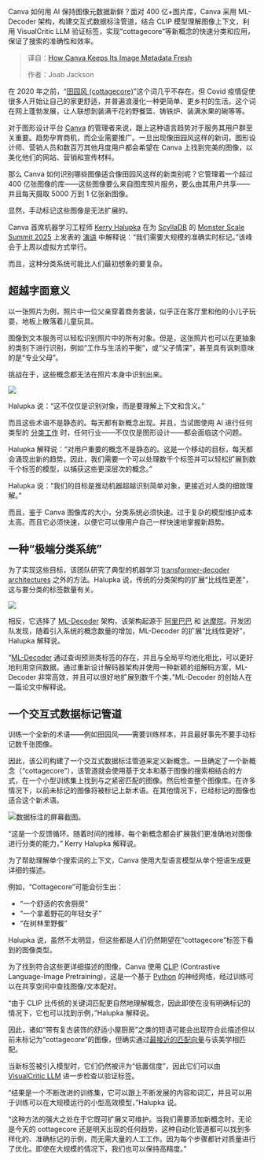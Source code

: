 
<!--
title: Canva如何保持其图像元数据的新鲜度
cover: https://cdn.thenewstack.io/media/2025/03/b94f2d61-canvas-monsterscale.jpg
summary: Canva 如何用 AI 保持图像元数据新鲜？面对 400 亿+图片库，Canva 采用 ML-Decoder 架构，构建交互式数据标注管道，结合 CLIP 模型理解图像上下文，利用 VisualCritic LLM 验证标签，实现“cottagecore”等新概念的快速分类和应用，保证了搜索的准确性和效率。
-->

Canva 如何用 AI 保持图像元数据新鲜？面对 400 亿+图片库，Canva 采用 ML-Decoder 架构，构建交互式数据标注管道，结合 CLIP 模型理解图像上下文，利用 VisualCritic LLM 验证标签，实现“cottagecore”等新概念的快速分类和应用，保证了搜索的准确性和效率。

> 译自：[How Canva Keeps Its Image Metadata Fresh](https://thenewstack.io/how-canva-keeps-its-image-metadata-fresh/)
> 
> 作者：Joab Jackson

在 2020 年之前，“[田园风 (cottagecore)](https://www.architecturaldigest.com/story/what-exactly-is-cottagecore)”这个词几乎不存在。但 Covid 疫情促使很多人开始让自己的家更舒适，并普遍浪漫化一种更简单、更乡村的生活。这个词在网上蓬勃发展，让人联想到装满干花的野餐篮、铸铁炉、装满水果的碗等等。

对于图形设计平台 [Canva](https://www.canva.com/) 的管理者来说，跟上这种语言趋势对于服务其用户群至关重要。趋势孕育商机，而企业需要推广。一旦出现像田园风这样的新词，图形设计师、营销人员和数百万其他月度用户都会希望在 Canva 上找到完美的图像，以美化他们的网站、营销和宣传材料。

那么 Canva 如何识别哪些图像适合像田园风这样的新类别呢？它管理着一个超过 400 亿张图像的库——这些图像要么来自图库照片服务，要么由其用户共享——并且每天摄取 5000 万到 1 亿张新图像。

显然，手动标记这些图像是无法扩展的。

Canva 首席机器学习工程师 [Kerry Halupka](https://www.linkedin.com/in/kerry-halupka/?originalSubdomain=au) 在为 [ScyllaDB](https://www.scylladb.com/?utm_content=inline+mention) 的 [Monster Scale Summit 2025](https://www.scylladb.com/monster-scale-summit/on-demand/) 上发表的 [演讲](https://www.scylladb.com/tech-talk/30b-images-and-counting-scaling-canvas-content-understanding-pipelines/) 中解释说：“我们需要大规模的准确实时标记。”该峰会于上周以虚拟方式举行。

而且，这种分类系统可能比人们最初想象的要复杂。

## 超越字面意义

以一张照片为例，照片中一位父亲穿着商务套装，似乎正在客厅里和他的小儿子玩耍，地板上散落着儿童玩具。

图像到文本服务可以轻松识别照片中的所有对象。但是，这张照片也可以在更抽象的类别下进行识别，例如“工作与生活的平衡”，或“父子情深”，甚至具有讽刺意味的是“专业父母”。

挑战在于，这些概念都无法在照片本身中识别出来。

![](https://cdn.thenewstack.io/media/2025/03/002515a9-monsterscale-canva-01-1024x520.jpg)

Halupka 说：“这不仅仅是识别对象，而是要理解上下文和含义。”

而且这些术语不是静态的。每天都有新概念出现。并且，当试图使用 AI 进行任何类型的 [分类工作](https://thenewstack.io/graph-embeddings-101-key-terms-concepts-and-ai-applications/) 时，任何行业——不仅仅是图形设计——都会面临这个问题。

Halupka 解释说：“对用户重要的概念不是静态的。这是一个移动的目标，每天都会涌现出新的趋势。因此，我们需要一个可以处理数千个标签并可以轻松扩展到数千个标签的模型，以捕获这些更深层次的概念。”

Halupka 说：“我们的目标是推动机器超越识别简单对象，更接近对人类的细致理解。”

而且，鉴于 Canva 图像库的大小，分类系统必须快速。过于复杂的模型维护成本太高。而且它必须快速，以便它可以像用户自己一样快速地掌握新趋势。

## 一种“极端分类系统”

为了实现这些目标，该团队研究了典型的机器学习 [transformer-decoder architectures](https://thenewstack.io/how-liquid-ai-is-challenging-transformer-based-ai-models/) 之外的方法。Halupka 说，传统的分类架构的扩展“比线性更差”，这与要分类的标签数量有关。

![](https://cdn.thenewstack.io/media/2025/03/77c81137-monsterscale-canva-02.jpg)

相反，它选择了 [ML-Decoder](https://arxiv.org/abs/2111.12933) 架构，该架构起源于 [阿里巴巴](https://thenewstack.io/alibaba-github-repos-most-active-in-china/) 和 [达摩院](https://damo.alibaba.com/about?language=en)。开发团队发现，随着引入系统的概念数量的增加，ML-Decoder 的扩展“比线性更好”，Halupka 解释说。

“[ML-Decoder](https://arxiv.org/pdf/2111.12933) 通过查询预测类标签的存在，并且与全局平均池化相比，可以更好地利用空间数据。通过重新设计解码器架构并使用一种新颖的组解码方案，ML-Decoder 非常高效，并且可以很好地扩展到数千个类，”ML-Decoder 的创始人在一篇论文中解释说。

## 一个交互式数据标记管道

训练一个全新的术语——例如田园风——需要训练样本，并且最好事先不要手动标记数千张图像。

因此，该公司构建了一个交互式数据标注管道来定义新概念。一旦确定了一个新概念（“cottagecore”），该管道就会使用基于文本和基于图像的搜索相结合的方式，在一个小型训练集上找到与之紧密匹配的图像。然后检查整个图像库。在许多情况下，以前未标记的图像将被标记上新术语。在其他情况下，已经标记的图像也适合这个新术语。

![数据标注的屏幕截图。](https://cdn.thenewstack.io/media/2025/03/85d97064-monsterscale-canva-03.jpg)

“这是一个反馈循环。随着时间的推移，每个新概念都会扩展我们更准确地对图像进行分类的能力，” Kerry Halupka 解释说。

为了帮助理解单个搜索词的上下文，Canva 使用大型语言模型从单个短语生成更详细的描述。

例如，“Cottagecore”可能会衍生出：

- “一个舒适的农舍厨房”
- “一个拿着野花的年轻女子”
- “在树林里野餐”

Halupka 说，虽然不太明显，但这些都是人们仍然期望在“cottagecore”标签下看到的图像类型。

为了找到符合这些更详细描述的图像，Canva 使用 [CLIP](https://github.com/openai/CLIP) (Contrastive Language-Image Pretraining)，这是一个基于 [Python](https://thenewstack.io/what-is-python/) 的神经网络，经过训练可以在共享空间中查找图像/文本配对。

“由于 CLIP 比传统的关键词匹配更自然地理解概念，因此即使在没有明确标记的情况下，它也可以找到示例，”Halupka 解释说。

因此，诸如“带有复古装饰的舒适小屋厨房”之类的短语可能会出现符合此描述但以前未标记为“cottagecore”的图像，但确实通过[最接近的匹配向量](https://thenewstack.io/vector-processing-understand-this-new-revolution-in-search/)与该美学相匹配。

当新标签被引入模型时，它们仍然被评为“低置信度”，因此它们可以由 [VisualCritic LLM](https://arxiv.org/abs/2403.12806) 进一步检查以验证标签。

“结果是一个不断改进的训练集，它可以跟上不断发展的内容和词汇，并且可以用于训练可以在大规模运行的小型高效模型，”Halupka 说。

“这种方法的强大之处在于它既可扩展又可维护。当我们需要添加新概念时，无论是今天的 cottagecore 还是明天出现的任何趋势，这种自动化管道都可以找到多样化的、准确标记的示例，而无需大量的人工工作。因为每个步骤都针对质量进行了优化。即使在大规模的情况下，我们也可以保持高精度。”